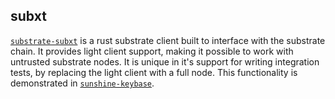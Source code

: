 ## subxt

[`substrate-subxt`](https://github.com/paritytech/substrate-subxt) is a rust substrate client built to interface with the substrate chain. It provides light client support, making it possible to work with untrusted substrate nodes. It is unique in it's support for writing integration tests, by replacing the light client with a full node. This functionality is demonstrated in [`sunshine-keybase`](https://github.com/sunshine-protocol/sunshine-keybase).